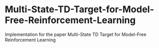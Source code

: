 # Multi-State-TD-Target-for-Model-Free-Reinforcement-Learning
Implementation for the paper Multi-State TD Target for Model-Free Reinforcement Learning
